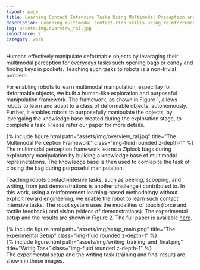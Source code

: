 ```yaml
---
layout: page
title: Learning Contact Intensive Tasks Using Multimodal Preception and Reinforcement Learning
description: Learning multimodal contact-rich skills using reinforcement learning
img: assets/img/overview_ral.jpg
importance: 2
category: work
---
```

Humans effectively manipulate deformable objects by leveraging their multimodal perception for everydays tasks such opening bags or candy and finding keys in pockets. Teaching such tasks to robots is a non-trivial problem. 

For enabling robots to learn multimodal manipulation, especillay for deformable objects, we built a human-like exploration and purposeful manipulation framework. The framework, as shown in Figure 1, allows robots to learn and adapt to a class of deformable objects, autonomously. Further, it enables robots to purposefully manipulate the objects, by levergaing the knowledge base created during the exploration stage, to complete a task. Please refer our paper for more details. 


<div class="row">
    <div class="col-sm mt-3 mt-md-0">
        {% include figure.html path="assets/img/overview_ral.jpg" title="The Multimodal Perception Framework" class="img-fluid rounded z-depth-1" %}
    </div>
</div>
<div class="caption">
    The multimodal perception framework learns a Ziplock bags during exploratory manipulation by building a knowledge base of multimodal represnetations. The knowledge base is then used to comleplte the task of closing the bag during purposeful manipulation.
</div>

Teaching robots contact-intesive tasks, such as peeling, scooping, and writing, from just demonstrations is another challenge i contributed to. In this work, using a reinforcement learning-based methodology without explicit reward engineering, we enable the robot to learn such contact intensive tasks. The robot system uses the modalities of touch (force and tactile feedback) and vision (videos of demonstrations). The experimental setup and the results are shown in Figure 2. The full paper is available <a href="https://ieeexplore.ieee.org/abstract/document/9561734">here</a>.  


<div class="row justify-content-sm-center">
    <div class="col-sm-8 mt-3 mt-md-0">
        {% include figure.html path="assets/img/setup_main.png" title="The experimental Setup" class="img-fluid rounded z-depth-1" %}
    </div>
    <div class="col-sm-4 mt-3 mt-md-0">
        {% include figure.html path="assets/img/writing_training_and_final.png" title="Writig Task" class="img-fluid rounded z-depth-1" %}
    </div>
</div>
<div class="caption">
    The experimental setup and the writing task (training and final result) are shown in these images. 
</div>

